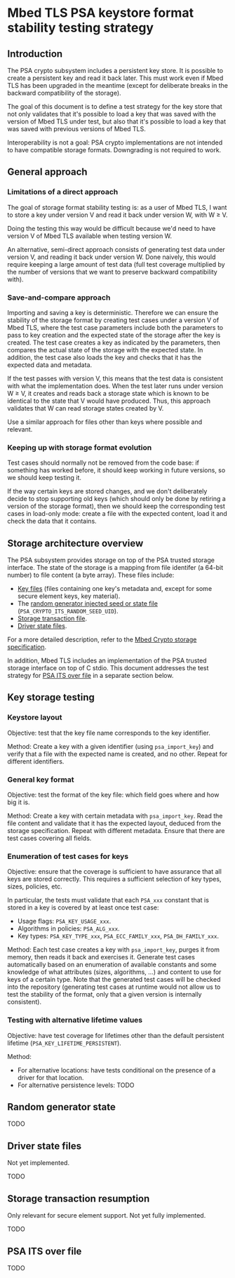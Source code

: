 # Mbed TLS PSA keystore format stability testing strategy

## Introduction

The PSA crypto subsystem includes a persistent key store. It is possible to create a persistent key and read it back later. This must work even if Mbed TLS has been upgraded in the meantime (except for deliberate breaks in the backward compatibility of the storage).

The goal of this document is to define a test strategy for the key store that not only validates that it's possible to load a key that was saved with the version of Mbed TLS under test, but also that it's possible to load a key that was saved with previous versions of Mbed TLS.

Interoperability is not a goal: PSA crypto implementations are not intended to have compatible storage formats. Downgrading is not required to work.

## General approach

### Limitations of a direct approach

The goal of storage format stability testing is: as a user of Mbed TLS, I want to store a key under version V and read it back under version W, with W ≥ V.

Doing the testing this way would be difficult because we'd need to have version V of Mbed TLS available when testing version W.

An alternative, semi-direct approach consists of generating test data under version V, and reading it back under version W. Done naively, this would require keeping a large amount of test data (full test coverage multiplied by the number of versions that we want to preserve backward compatibility with).

### Save-and-compare approach

Importing and saving a key is deterministic. Therefore we can ensure the stability of the storage format by creating test cases under a version V of Mbed TLS, where the test case parameters include both the parameters to pass to key creation and the expected state of the storage after the key is created. The test case creates a key as indicated by the parameters, then compares the actual state of the storage with the expected state. In addition, the test case also loads the key and checks that it has the expected data and metadata.

If the test passes with version V, this means that the test data is consistent with what the implementation does. When the test later runs under version W ≥ V, it creates and reads back a storage state which is known to be identical to the state that V would have produced. Thus, this approach validates that W can read storage states created by V.

Use a similar approach for files other than keys where possible and relevant.

### Keeping up with storage format evolution

Test cases should normally not be removed from the code base: if something has worked before, it should keep working in future versions, so we should keep testing it.

If the way certain keys are stored changes, and we don't deliberately decide to stop supporting old keys (which should only be done by retiring a version of the storage format), then we should keep the corresponding test cases in load-only mode: create a file with the expected content, load it and check the data that it contains.

## Storage architecture overview

The PSA subsystem provides storage on top of the PSA trusted storage interface. The state of the storage is a mapping from file identifer (a 64-bit number) to file content (a byte array). These files include:

* [Key files](#key-storage) (files containing one key's metadata and, except for some secure element keys, key material).
* The [random generator injected seed or state file](#random-generator-state) (`PSA_CRYPTO_ITS_RANDOM_SEED_UID`).
* [Storage transaction file](#storage-transaction-resumption).
* [Driver state files](#driver-state-files).

For a more detailed description, refer to the [Mbed Crypto storage specification](../mbed-crypto-storage-specification.md).

In addition, Mbed TLS includes an implementation of the PSA trusted storage interface on top of C stdio. This document addresses the test strategy for [PSA ITS over file](#psa-its-over-file) in a separate section below.

## Key storage testing

### Keystore layout

Objective: test that the key file name corresponds to the key identifier.

Method: Create a key with a given identifier (using `psa_import_key`) and verify that a file with the expected name is created, and no other. Repeat for different identifiers.

### General key format

Objective: test the format of the key file: which field goes where and how big it is.

Method: Create a key with certain metadata with `psa_import_key`. Read the file content and validate that it has the expected layout, deduced from the storage specification. Repeat with different metadata. Ensure that there are test cases covering all fields.

### Enumeration of test cases for keys

Objective: ensure that the coverage is sufficient to have assurance that all keys are stored correctly. This requires a sufficient selection of key types, sizes, policies, etc.

In particular, the tests must validate that each `PSA_xxx` constant that is stored in a key is covered by at least once test case:

* Usage flags: `PSA_KEY_USAGE_xxx`.
* Algorithms in policies: `PSA_ALG_xxx`.
* Key types: `PSA_KEY_TYPE_xxx`, `PSA_ECC_FAMILY_xxx`, `PSA_DH_FAMILY_xxx`.

Method: Each test case creates a key with `psa_import_key`, purges it from memory, then reads it back and exercises it. Generate test cases automatically based on an enumeration of available constants and some knowledge of what attributes (sizes, algorithms, …) and content to use for keys of a certain type. Note that the generated test cases will be checked into the repository (generating test cases at runtime would not allow us to test the stability of the format, only that a given version is internally consistent).

### Testing with alternative lifetime values

Objective: have test coverage for lifetimes other than the default persistent lifetime (`PSA_KEY_LIFETIME_PERSISTENT`).

Method:

* For alternative locations: have tests conditional on the presence of a driver for that location.
* For alternative persistence levels: TODO

## Random generator state

TODO

## Driver state files

Not yet implemented.

TODO

## Storage transaction resumption

Only relevant for secure element support. Not yet fully implemented.

TODO

## PSA ITS over file

TODO

